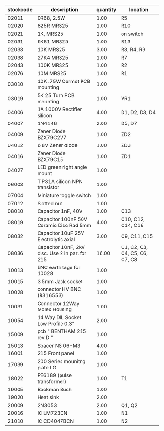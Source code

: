 |stockcode|description|quantity|location|
|---------|-----------|--------|--------|
|02011|0R68, 2.5W|1.00|R5|
|02020|825R MRS25|1.00|R10|
|02021|1K, MRS25|1.00|on switch|
|02031|6K81  MRS25|1.00|R13|
|02033|10K MRS25|3.00|R3, R4, R9|
|02038|27K4 MRS25|1.00|R7|
|02043|100K MRS25|1.00|R2|
|02076|10M MRS25|1.00|R1|
|03010|10K .75W Cermet PCB mounting|1.00||
|03019|5K 25 Turn PCB mounting|1.00|VR1|
|04006|1A 1000V Rectifier silicon|4.00|D1, D2, D3, D4|
|04007|1N4148|2.00|D5, D7|
|04009|Zener Diode BZX79C2V7|1.00|ZD2|
|04012|6.8V Zener diode|1.00|ZD3|
|04016|Zener Diode BZX79C15|1.00|ZD1|
|04027|LED green right angle mount|1.00||
|06003|TIP31A silicon NPN transistor|1.00||
|07004|Miniature toggle switch|1.00||
|07012|Slotted nut|1.00||
|08010|Capacitor 1nF, 40V|1.00|C13|
|08019|Capacitor 100nF 50V Ceramic Disc Rad 5mm|4.00|C10, C12, C14, C16|
|08032|Capacitor 10uF 25V Electrolytic axial|3.00|C9, C11, C15|
|08036|Capacitor 10nF, 2kV disc. Use 2 in par. for 215|16.00|C1, C2, C3, C4, C5, C6, C7, C8|
|10013|BNC earth tags for 10028|1.00||
|10015|3.5mm Jack socket|1.00||
|10028|connector HV BNC (R316553)|1.00||
|10031|Connector 12Way Molex Housing|1.00||
|10054|14 Way DIL Socket Low Profile 0.3"|2.00||
|15009|pcb  " BENTHAM 215 rev D "|1.00||
|15013|Spacer NS 06-M3|4.00||
|16001|215 Front panel|1.00||
|17039|200 Series mounitng plate LG|1.00||
|18022|PE6189 (pulse transformer)|1.00|T1|
|19005|Beckman Bush|1.00||
|19020|Heat sink|2.00||
|20009|2N3053|2.00|Q1, Q2|
|20016|IC LM723CN|1.00|N1|
|21010|IC CD4047BCN|1.00|N2|

